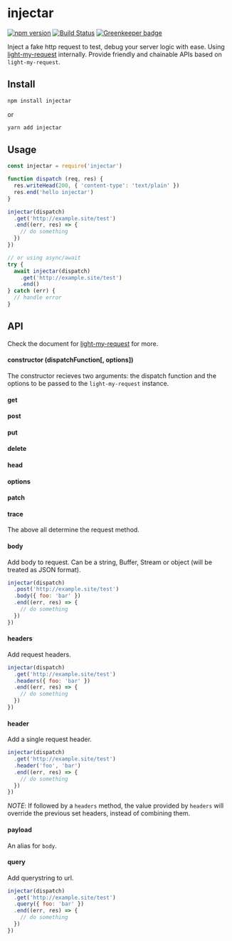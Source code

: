 # injectar

[![npm version](https://img.shields.io/npm/v/injectar.svg)](https://www.npmjs.com/package/injectar)
[![Build Status](https://travis-ci.com/fralonra/injectar.svg?branch=master)](https://travis-ci.com/fralonra/injectar) [![Greenkeeper badge](https://badges.greenkeeper.io/fralonra/injectar.svg)](https://greenkeeper.io/)

Inject a fake http request to test, debug your server logic with ease. Using [light-my-request](https://github.com/fastify/light-my-request) internally. Provide friendly and chainable APIs based on `light-my-request`.

## Install

```bash
npm install injectar
```

or

```bash
yarn add injectar
```

## Usage

```javascript
const injectar = require('injectar')

function dispatch (req, res) {
  res.writeHead(200, { 'content-type': 'text/plain' })
  res.end('hello injectar')
}

injectar(dispatch)
  .get('http://example.site/test')
  .end((err, res) => {
    // do something
  })
})

// or using async/await
try {
  await injectar(dispatch)
    .get('http://example.site/test')
    .end()
} catch (err) {
  // handle error
}
```

## API

Check the document for [light-my-request](https://github.com/fastify/light-my-request) for more.

#### constructor (dispatchFunction[, options])

The constructor recieves two arguments: the dispatch function and the options to be passed to the `light-my-request` instance.

#### get
#### post
#### put
#### delete
#### head
#### options
#### patch
#### trace

The above all determine the request method.

#### body

Add body to request. Can be a string, Buffer, Stream or object (will be treated as JSON format).

```javascript
injectar(dispatch)
  .post('http://example.site/test')
  .body({ foo: 'bar' })
  .end((err, res) => {
    // do something
  })
})
```

#### headers

Add request headers.

```javascript
injectar(dispatch)
  .get('http://example.site/test')
  .headers({ foo: 'bar' })
  .end((err, res) => {
    // do something
  })
})
```

#### header

Add a single request header.

```javascript
injectar(dispatch)
  .get('http://example.site/test')
  .header('foo', 'bar')
  .end((err, res) => {
    // do something
  })
})
```

*NOTE*: If followed by a `headers` method, the value provided by `headers` will override the previous set headers, instead of combining them.

#### payload

An alias for `body`.

#### query

Add querystring to url.

```javascript
injectar(dispatch)
  .get('http://example.site/test')
  .query({ foo: 'bar' })
  .end((err, res) => {
    // do something
  })
})
```
